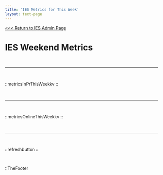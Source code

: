 ```yaml
---
title: 'IES Metrics for This Week'
layout: text-page
---
```

[<<< Return to IES Admin Page](/iesadmin)
<div class="topgrid">
<div>
<h1> IES Weekend Metrics </h1>
<br>
</div>
</div>

---

<br>

::metricsInPrThisWeekkv
::

<br>  

---

<br>


::metricsOnlineThisWeekkv
::

<br>

---

<br>

::refreshbutton
::

<br>

::TheFooter
